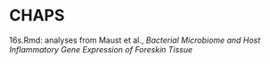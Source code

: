 # CHAPS
16s.Rmd: analyses from Maust et al., *Bacterial Microbiome and Host Inflammatory Gene Expression of Foreskin Tissue*
